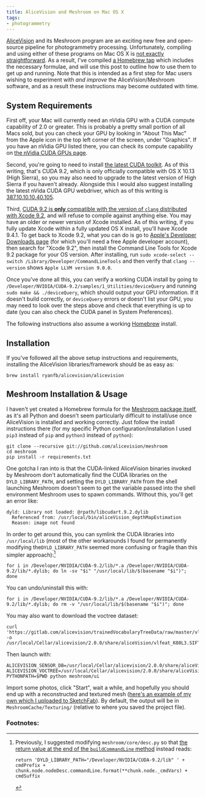 ```yaml
---
title: AliceVision and Meshroom on Mac OS X
tags:
- photogrammetry
---
```


[AliceVision](https://alicevision.github.io/) and its Meshroom program are an exciting new free and open-source pipeline for photogrammetry processing. Unfortunately, compiling and using either of these programs on Mac OS X is [not exactly straightforward](https://github.com/alicevision/AliceVision/issues/444). As a result, I've compiled [a Homebrew tap](http://github.com/ryanfb/homebrew-alicevision) which includes the necessary formulae, and will use this post to outline how to use them to get up and running. Note that this is intended as a first step for Mac users wishing to experiment with *and improve* the AliceVision/Meshroom software, and as a result these instructions may become outdated with time.

## System Requirements

First off, your Mac will currently need an nVidia GPU with a CUDA compute capability of 2.0 or greater. This is probably a pretty small portion of all Macs sold, but you can check your GPU by looking in "About This Mac" from the Apple icon in the top left corner of the screen, under "Graphics". If you have an nVidia GPU listed there, you can check its compute capability on [the nVidia CUDA GPUs page](https://developer.nvidia.com/cuda-gpus).

Second, you're going to need to install [the latest CUDA toolkit](https://developer.nvidia.com/cuda-downloads). As of this writing, that's CUDA 9.2, which is only officially compatible with OS X 10.13 (High Sierra), so you may also need to upgrade to the latest version of High Sierra if you haven't already. Alongside this I would also suggest installing the latest nVida CUDA GPU webdriver, which as of this writing is [387.10.10.10.40.105](https://www.nvidia.com/download/driverResults.aspx/136062/en-us).

Third, [CUDA 9.2 is **only** compatible with the version of `clang` distributed with Xcode 9.2](https://docs.nvidia.com/cuda/cuda-installation-guide-mac-os-x/index.html), and will refuse to compile against anything else. You may have an older or newer version of Xcode installed. As of this writing, if you fully update Xcode within a fully updated OS X install, you'll have Xcode 9.4.1. To get back to Xcode 9.2, what you can do is go to [Apple's Developer Downloads page](https://developer.apple.com/download/more/) (for which you'll need a free Apple developer account), then search for "Xcode 9.2", then install the Command Line Tools for Xcode 9.2 package for your OS version. After installing, run `sudo xcode-select --switch /Library/Developer/CommandLineTools` and then verify that `clang --version` shows `Apple LLVM version 9.0.0`.

Once you've done all this, you can verify a working CUDA install by going to `/Developer/NVIDIA/CUDA-9.2/samples/1_Utilities/deviceQuery` and running `sudo make && ./deviceQuery`, which should output your GPU information. If it doesn't build correctly, or `deviceQuery` errors or doesn't list your GPU, you may need to look over the steps above and check that everything is up to date (you can also check the CUDA panel in System Preferences).

The following instructions also assume a working [Homebrew](https://brew.sh/) install.

## Installation

If you've followed all the above setup instructions and requirements, installing the AliceVision libraries/framework should be as easy as:

    brew install ryanfb/alicevision/alicevision

## Meshroom Installation & Usage

I haven't yet created a Homebrew formula for the [Meshroom package itself](https://github.com/alicevision/meshroom), as it's all Python and doesn't seem particularly difficult to install/use once AliceVision is installed and working correctly. Just follow the install instructions there (for my specific Python configuration/installation I used `pip3` instead of `pip` and `python3` instead of `python`):

    git clone --recursive git://github.com/alicevision/meshroom
    cd meshroom
    pip install -r requirements.txt

One gotcha I ran into is that the CUDA-linked AliceVision binaries invoked by Meshroom don't automatically find the CUDA libraries on the `DYLD_LIBRARY_PATH`, and setting the `DYLD_LIBRARY_PATH` from the shell launching Meshroom doesn't seem to get the variable passed into the shell environment Meshroom uses to spawn commands. Without this, you'll get an error like:

    dyld: Library not loaded: @rpath/libcudart.9.2.dylib
      Referenced from: /usr/local/bin/aliceVision_depthMapEstimation
      Reason: image not found

In order to get around this, you can symlink the CUDA libraries into `/usr/local/lib` (most of the other workarounds I found for permanently modifying the`DYLD_LIBRARY_PATH` seemed more confusing or fragile than this simpler approach):[^dyldpath]

    for i in /Developer/NVIDIA/CUDA-9.2/lib/*.a /Developer/NVIDIA/CUDA-9.2/lib/*.dylib; do ln -sv "$i" "/usr/local/lib/$(basename "$i")"; done

You can undo/uninstall this with:

    for i in /Developer/NVIDIA/CUDA-9.2/lib/*.a /Developer/NVIDIA/CUDA-9.2/lib/*.dylib; do rm -v "/usr/local/lib/$(basename "$i")"; done

You may also want to download the voctree dataset:

    curl 'https://gitlab.com/alicevision/trainedVocabularyTreeData/raw/master/vlfeat_K80L3.SIFT.tree' -o /usr/local/Cellar/alicevision/2.0.0/share/aliceVision/vlfeat_K80L3.SIFT.tree

Then launch with:

    ALICEVISION_SENSOR_DB=/usr/local/Cellar/alicevision/2.0.0/share/aliceVision/cameraSensors.db ALICEVISION_VOCTREE=/usr/local/Cellar/alicevision/2.0.0/share/aliceVision/vlfeat_K80L3.SIFT.tree PYTHONPATH=$PWD python meshroom/ui

Import some photos, click "Start", wait a while, and hopefully you should end up with a reconstructed and textured mesh ([here's an example of my own which I uploaded to SketchFab](https://skfb.ly/6ARpx)). By default, the output will be in `MeshroomCache/Texturing/` (relative to where you saved the project file).

### Footnotes:

[^dyldpath]: Previously, I suggested modifying `meshroom/core/desc.py` so that [the return value at the end of the `buildCommandLine` method](https://github.com/alicevision/meshroom/blob/develop/meshroom/core/desc.py#L368) instead reads:

        return 'DYLD_LIBRARY_PATH="/Developer/NVIDIA/CUDA-9.2/lib" ' + cmdPrefix + chunk.node.nodeDesc.commandLine.format(**chunk.node._cmdVars) + cmdSuffix

